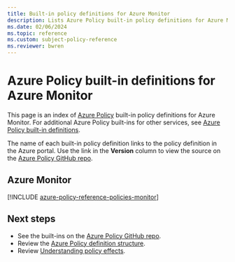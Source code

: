 ```yaml
---
title: Built-in policy definitions for Azure Monitor
description: Lists Azure Policy built-in policy definitions for Azure Monitor. These built-in policy definitions provide common approaches to managing your Azure resources.
ms.date: 02/06/2024
ms.topic: reference
ms.custom: subject-policy-reference
ms.reviewer: bwren
---
```

# Azure Policy built-in definitions for Azure Monitor

This page is an index of [Azure Policy](/azure/governance/policy/overview) built-in policy
definitions for Azure Monitor. For additional Azure Policy built-ins for other services, see
[Azure Policy built-in definitions](/azure/governance/policy/samples/built-in-policies).

The name of each built-in policy definition links to the policy definition in the Azure portal. Use
the link in the **Version** column to view the source on the
[Azure Policy GitHub repo](https://github.com/Azure/azure-policy).

## Azure Monitor

[!INCLUDE [azure-policy-reference-policies-monitor](~/azure-docs-pr/includes/policy/reference/bycat/policies-monitoring.md)]

## Next steps

- See the built-ins on the [Azure Policy GitHub repo](https://github.com/Azure/azure-policy).
- Review the [Azure Policy definition structure](/azure/governance/policy/concepts/definition-structure).
- Review [Understanding policy effects](/azure/governance/policy/concepts/effects).
